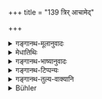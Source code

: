 +++
title = "139 त्रिर् आचामेद्"

+++

<details><summary>गङ्गानथ-मूलानुवादः</summary>

Desiring bodily purification, one should sip water thrice; then he should twice wipe his mouth; but the woman and the śūdra should each do it once only.—(137).
</details>

<details><summary>मेधातिथिः</summary>

अयम् अनुवादः स्त्रीशूद्रार्थः । उक्तम् अप्य् एतत् स्त्रीशूद्रार्थम् उच्यते । 

- <u>केचिद्</u> व्याचक्षते "शुद्रः स्पृष्टाभिर् अद्भिः" (म्ध् २.६२) इति स्पर्शमात्रम् अपां शूद्रेण कर्तव्यम् । अतः परिमार्जनं श्रोत्रादिस्पर्शनं वा प्राप्तं सच्छूद्रविषयतया विधीयते । स्त्रीणां तु "हृद्गाभिः पूयते विप्रः" (म्ध् २.६२) इति जातिनिर्देशात् पुंवत् प्राप्ताव् इदम् उच्यते । 

- **शारीरं शौचम् अन्विच्छन्न्** इति वचनसामर्थ्याद् यद्य् अध्ययनभोजनयोः शुद्धः प्रवर्तेत तदा नावश्यं त्रिर् आवृत्तिः स्यात् । नापि प्रमार्जनम् । किं तर्हि आचमनं यावतीनां तावतीनाम् अपाम् इन्द्रियस्पर्शनं च । नान्यो ब्रह्मचारिधर्मोक्त आचमनविधिः ॥ ५.१३७ ॥
</details>

<details><summary>गङ्गानथ-भाष्यानुवादः</summary>

This is the reiteration (of a former injunction), for the purpose of enjoining what is necessary for the woman and the *Śūdra*. Though what is said here has been already declared before, yet it is repeated here for the sake of women and *Śūdras*.

Some people explain this text as follows:—According to the rule that ‘the Śūdra is purified by touching water’, all that the ordinary Śūdra is to do is to touch water; hence washing and touching of the ear, etc., that are understood as applying to the

*Śūdra*, are regarded as pertaining to the better class of *Śūdras*. As
regards women,—the general rule being that ‘the Brāhmaṇa is purified by water reaching the heart &c., &c.’ (2. 62), where the different castes are specified, it would seem as if all that is prescribed for males is to be done by females also; and it is with a view to preclude this notion that we have the present text.

‘*Desiring bodily purification*’;—this indicates that if one is quite clean when going to read or to take food, he need not necessarily repeat the acts *thrice*; nor need there be *washing*;—*all* that need be done is the sipping of some quantity of water, and the touching of the organs; and not all the details that have been laid down in connection with the ‘sipping of water’ prescribed among the duties of the Student.—(137).
</details>

<details><summary>गङ्गानथ-टिप्पन्यः</summary>

(Verse 139 of others.)

This verse is quoted in *Aparārka* (p. 40);—in *Madanapārijāta* (p.
53),—and in *Hemādri* (Śrāddha, p. 992) which explains ‘*mukham*’ as
‘lips.’
</details>

<details><summary>गङ्गानथ-तुल्य-वाक्यानि</summary>

*Gautama* (1.36).—(See above, under 136.)

*Baudhāyana* (1.8.19-22)—‘Let him thrice sip water, reaching his heart;
let him wipe his lips thrice;—twice, according to some; the woman and
the Śūdra, each only once.’

*Āpastamba* (1.16.2-6).—‘Sitting, he shall sip water thrice, the water
penetrating his heart; ho shall wipe his lips thrice,—according to some,
twice; he shall then touch his lips once;—twice, according to some.’

*Vaśiṣṭha* (3.26-27).—‘Having washed his feet and hands up to the wrist,
and sitting with his face turned towards the east, or towards the north,
he shall thrice sip water out of the *Brahma-tīrtha*, without uttering
any sound; he shall twice wipe his lips.’

*Viṣṇu* (62.6, 7).—‘Let him sip water thrice with the *Brahma-tīrtha*;
let him wipe his lips twice.’

*Yājñavalkya* (1.20).—‘Sipping water thrice, wiping his lips twice, he
shall touch the cavities with water.’

*Devala* (Aparārka, p. 40).—‘With the base of the thumb, he shall twice
wipe his mouth; he shall never wipe it either with the finger-tips or
with the back of the fingers.’

(See also the texts under 2.60, above.)
</details>

<details><summary>Bühler</summary>

139	Let him who desires bodily purity first sip water three times, and then twice wipe his mouth; but a woman and a Sudra (shall perform each act) once (only).
</details>
